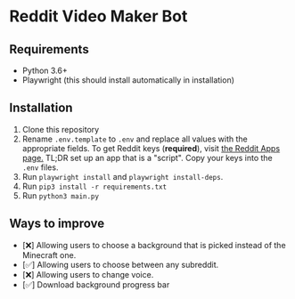 # Reddit Video Maker Bot

## Requirements

- Python 3.6+
- Playwright (this should install automatically in installation)

## Installation

1. Clone this repository
2. Rename `.env.template` to `.env` and replace all values with the appropriate fields. To get Reddit keys (**required**), visit [the Reddit Apps page.](https://www.reddit.com/prefs/apps) TL;DR set up an app that is a "script". Copy your keys into the `.env` files.
3. Run `playwright install` and `playwright install-deps`.
4. Run `pip3 install -r requirements.txt`
5. Run `python3 main.py`

## Ways to improve

- [❌] Allowing users to choose a background that is picked instead of the Minecraft one.
- [✅] Allowing users to choose between any subreddit.
- [❌] Allowing users to change voice.
- [✅] Download background progress bar